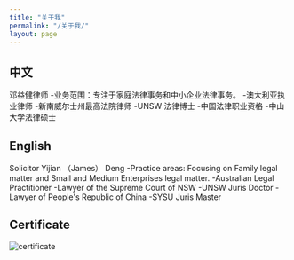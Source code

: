 ```yaml
---
title: "关于我"
permalink: "/关于我/"
layout: page
---
```


## 中文

邓益健律师
-业务范围：专注于家庭法律事务和中小企业法律事务。
-澳大利亚执业律师
-新南威尔士州最高法院律师
-UNSW 法律博士
-中国法律职业资格
-中山大学法律硕士



## English

Solicitor Yijian （James） Deng
-Practice areas: Focusing on Family legal matter and Small and Medium Enterprises legal matter.
-Australian Legal Practitioner 
-Lawyer of the Supreme Court of NSW
-UNSW Juris Doctor 
-Lawyer of People's Republic of China
-SYSU Juris Master



## Certificate

![certificate](https://1drv.ms/u/s!AtrFj1aJf8Tsga5PZQOPZZINJuIcUg?e=wWjxrn)


